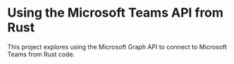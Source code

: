 # Using the Microsoft Teams API from Rust

This project explores using the Microsoft Graph API to connect to Microsoft Teams from Rust code.

